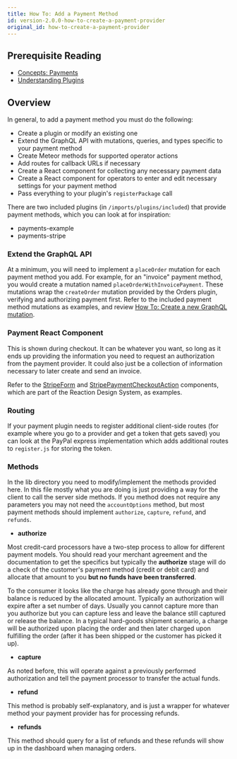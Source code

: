 ```yaml
---
title: How To: Add a Payment Method
id: version-2.0.0-how-to-create-a-payment-provider
original_id: how-to-create-a-payment-provider
---
```


## Prerequisite Reading
- [Concepts: Payments](./concepts-payments.md)
- [Understanding Plugins](./core-plugins-intro.md)

## Overview
In general, to add a payment method you must do the following:
- Create a plugin or modify an existing one
- Extend the GraphQL API with mutations, queries, and types specific to your payment method
- Create Meteor methods for supported operator actions
- Add routes for callback URLs if necessary
- Create a React component for collecting any necessary payment data
- Create a React component for operators to enter and edit necessary settings for your payment method
- Pass everything to your plugin's `registerPackage` call

There are two included plugins (in `/imports/plugins/included`) that provide payment methods, which you can look at for inspiration:
- payments-example
- payments-stripe

### Extend the GraphQL API

At a minimum, you will need to implement a `placeOrder` mutation for each payment method you add. For example, for an "invoice" payment method, you would create a mutation named `placeOrderWithInvoicePayment`. These mutations wrap the `createOrder` mutation provided by the Orders plugin, verifying and authorizing payment first. Refer to the included payment method mutations as examples, and review [How To: Create a new GraphQL mutation](./graphql-create-mutation.md).

### Payment React Component

This is shown during checkout. It can be whatever you want, so long as it ends up providing the information you need to request an authorization from the payment provider. It could also just be a collection of information necessary to later create and send an invoice.

Refer to the [StripeForm](https://stoic-hodgkin-c0179e.netlify.com/#!/StripeForm) and [StripePaymentCheckoutAction](https://stoic-hodgkin-c0179e.netlify.com/#!/StripePaymentCheckoutAction) components, which are part of the Reaction Design System, as examples.

### Routing

If your payment plugin needs to register additional client-side routes (for example where you go to a provider and get a token that gets saved) you can look at the PayPal express
implementation which adds additional routes to `register.js` for storing the token.

### Methods

In the lib directory you need to modify/implement the methods provided
here. In this file mostly what you are doing is just providing a way for
the client to call the server side methods. If you method does not
require any parameters you may not need the `accountOptions` method, but
most payment methods should implement `authorize`, `capture`, `refund`,
and `refunds`.

- **authorize**

Most credit-card processors have a two-step process to allow for different payment models. You should read your merchant agreement and the documentation to get the specifics but typically the **authorize** stage will do a check of the customer's payment method (credit or debit card) and allocate that amount to you **but no funds have been transferred**.

To the consumer it looks like the charge has already gone through and their balance is reduced by the allocated amount. Typically an authorization will expire after a set number of days. Usually you cannot capture more than you authorize but you can capture less and leave the balance still captured or release the balance. In a typical hard-goods shipment scenario, a charge will be authorized upon placing the order and then later charged upon fulfilling the order (after it has been shipped or the customer has picked it up).

- **capture**

As noted before, this will operate against a previously performed authorization and tell the payment processor to transfer the actual funds.

- **refund**

This method is probably self-explanatory, and is just a wrapper for whatever method your payment provider has for processing refunds.

- **refunds**

This method should query for a list of refunds and these refunds will show up in the dashboard when managing orders.
